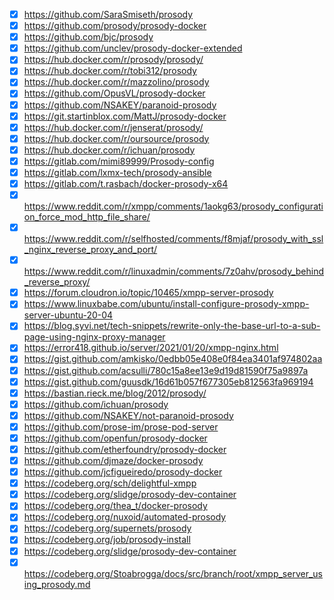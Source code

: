 - [x] https://github.com/SaraSmiseth/prosody
- [x] https://github.com/prosody/prosody-docker
- [x] https://github.com/bjc/prosody
- [x] https://github.com/unclev/prosody-docker-extended
- [x] https://hub.docker.com/r/prosody/prosody/
- [x] https://hub.docker.com/r/tobi312/prosody
- [x] https://hub.docker.com/r/mazzolino/prosody
- [x] https://github.com/OpusVL/prosody-docker
- [x] https://github.com/NSAKEY/paranoid-prosody
- [x] https://git.startinblox.com/MattJ/prosody-docker
- [x] https://hub.docker.com/r/jenserat/prosody/
- [x] https://hub.docker.com/r/oursource/prosody
- [x] https://hub.docker.com/r/ichuan/prosody
- [x] https://gitlab.com/mimi89999/Prosody-config
- [x] https://gitlab.com/lxmx-tech/prosody-ansible
- [x] https://gitlab.com/t.rasbach/docker-prosody-x64
- [x] https://www.reddit.com/r/xmpp/comments/1aokg63/prosody_configuration_force_mod_http_file_share/
- [x] https://www.reddit.com/r/selfhosted/comments/f8mjaf/prosody_with_ssl_nginx_reverse_proxy_and_port/
- [x] https://www.reddit.com/r/linuxadmin/comments/7z0ahv/prosody_behind_reverse_proxy/
- [x] https://forum.cloudron.io/topic/10465/xmpp-server-prosody
- [x] https://www.linuxbabe.com/ubuntu/install-configure-prosody-xmpp-server-ubuntu-20-04
- [x] https://blog.syvi.net/tech-snippets/rewrite-only-the-base-url-to-a-sub-page-using-nginx-proxy-manager
- [x] https://error418.github.io/server/2021/01/20/xmpp-nginx.html
- [x] https://gist.github.com/amkisko/0edbb05e408e0f84ea3401af974802aa
- [x] https://gist.github.com/acsulli/780c15a8ee13e9d19d81590f75a9897a
- [x] https://gist.github.com/guusdk/16d61b057f677305eb812563fa969194
- [x] https://bastian.rieck.me/blog/2012/prosody/
- [x] https://github.com/ichuan/prosody
- [x] https://github.com/NSAKEY/not-paranoid-prosody
- [x] https://github.com/prose-im/prose-pod-server
- [x] https://github.com/openfun/prosody-docker
- [x] https://github.com/etherfoundry/prosody-docker
- [x] https://github.com/djmaze/docker-prosody
- [x] https://github.com/jcfigueiredo/prosody-docker
- [x] https://codeberg.org/sch/delightful-xmpp
- [x] https://codeberg.org/slidge/prosody-dev-container
- [x] https://codeberg.org/thea_t/docker-prosody
- [x] https://codeberg.org/nuxoid/automated-prosody
- [x] https://codeberg.org/supernets/prosody
- [x] https://codeberg.org/job/prosody-install
- [x] https://codeberg.org/slidge/prosody-dev-container
- [x] https://codeberg.org/Stoabrogga/docs/src/branch/root/xmpp_server_using_prosody.md